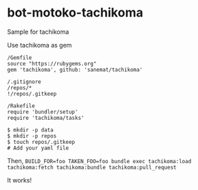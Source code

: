bot-motoko-tachikoma
====================

Sample for tachikoma

Use tachikoma as gem

```
/Gemfile
source "https://rubygems.org"
gem 'tachikoma', github: 'sanemat/tachikoma'
```

```
/.gitignore
/repos/*
!/repos/.gitkeep
```

```
/Rakefile
require 'bundler/setup'
require 'tachikoma/tasks'
```

```
$ mkdir -p data
$ mkdir -p repos
$ touch repos/.gitkeep
# Add your yaml file
```

Then, `BUILD_FOR=foo TAKEN_FOO=foo bundle exec tachikoma:load tachikoma:fetch tachikoma:bundle tachikoma:pull_request`

It works!
